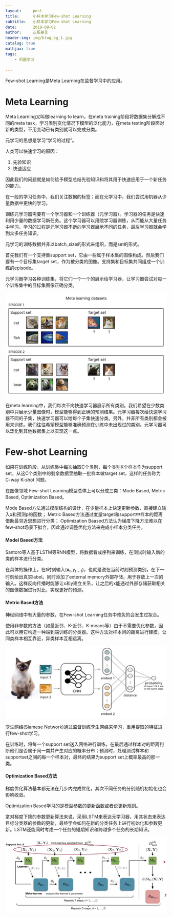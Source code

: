 ```yaml
---
layout:     post
title:      小样本学习Few-shot Learning
subtitle:   小样本学习Few-shot Learning
date:       2019-09-02
author:     正版慕言
header-img: img/blog_bg_1.jpg
catalog: true
mathjax: true
tags:
    - 机器学习

---
```


Few-shot Learning是Meta Learning在监督学习中的应用。

# Meta Learning

Meta Learning又叫做learning to learn，在meta training阶段将数据集分解成不同的meta task，学习类别变化情况下模型的泛化能力，在meta testing阶段面对新的类型，不用变动已有类别就可以完成分类。

元学习的思想是学习“学习的过程”。

人类可以快速学习的原因：

1. 先验知识
2. 快速适应

因此我们的问题就是如何给予模型总结先验知识和将其用于快速应用于一个新任务的能力。

在一般的学习任务中，我们关注数据的标签；而在元学习中，我们尝试用机器从少量数据中更快的学习。

训练元学习器需要有一个学习器和一个训练器（元学习器）。学习器的任务是快速利用少量的数据学习新任务。这个学习器可以用院学习器训练，从而能从大量任务中学习。学习的过程是元学习器不断向学习器展示不同的任务，最后学习器就会学到众多任务知识。

元学习的训练数据并非以batch_size的形式来组织，而是set的形式。

首先我们有一个支持集support set，它由一些属于样本集的图像构成。然后我们要有一个目标集target set，作为被分类的图像。支持集和目标集共同组成一个训练的episode。

元学习器学习各种训练集，将它们一个一个的展示给学习器，让学习器尝试对每一个训练集中的目标集图像正确分类。

![元学习器的训练集](/img/机器学习/Metalearning_dataset.jpg)

在meta learning中，我们每次不向快速学习器展示所有类别。我们希望在少数类别中只展示少量图像时，模型能够得到正确的预测结果。元学习器每次给快速学习器不同的子集，快速学习器可以给每个子集快速分类。另外，并非所有类别都会被用来训练。我们往往希望模型能够准确预测在训练中未出现过的类别。元学习器可以泛化到其他数据集上以实现这一点。

# Few-shot Learning

如果在训练阶段，从训练集中每次抽取C个类别，每个类别K个样本作为support set，从这C个类别中的剩余数据里抽取一批样本做target set，这样的任务称为 C-way K-shot 问题。

在图像领域 Few-shot Learning模型总体上可以分成三类：Mode Based, Metric Based, Optimization Based。 

Mode Based方法通过模型结构的设计，在少量样本上快速更新参数，直接建立输入x和预测p的函数；
Metric Based方法通过度量target和support中样本的距离借助最邻近思想进行分类；
Optimization Baased方法认为梯度下降方法难以在few-shot场景下拟合，因此通过调整优化方法来完成小样本分类任务。

#### Model Based方法

Santoro等人基于LSTM等RNN模型，将数据看成序列来训练，在测试时输入新的类的样本进行分类。

在具体的操作上，在t时刻输入$(\mathbf x_t, y_{t - 1})$，也就是说在当前时刻预测类别，在下一时刻给出真实label。同时添加了external memory外部存储，用于存放上一次的输入。这样反向传播时能够让x和y建立关系，让之后的x能通过外部存储获取相关的图像数据进行对比，实现更好的预测。

#### Metric Based方法

神经网络中有大量的参数，在Few-shot Learning任务中难免的会发生过拟合。

使用非参数的方法（如最近邻、K-近邻、K-means等）由于不需要优化参数，因此可以用它构造一种端到端训练的分类器。这种方法对样本间的距离进行建模，让同类样本相互靠近，异类样本互相远离。

![孪生网络](/img/机器学习/孪生网络.jpeg)

孪生网络(Siamese Network)通过监督训练孪生网络来学习，重用提取的特征进行few-shot学习。

在训练时，将每一个support set送入网络进行训练，在最后通过样本对的距离判断他们是否属于同一类并产生对应的概率分布；预测时，处理测试样本和supportset之间的每一个样本对，最终的结果为support set上概率最高的那一类。

#### Optimization Based方法

梯度优化算法基本都无法在几步内完成优化，其次不同任务的分别随机初始化也会影响收敛。

Optimization Based学习的是模型参数的更新函数或者说更新规则。

拿对梯度下降的参数更新算法来说，采用LSTM来表达元学习器，用其状态来表达目标分类器的参数的更新，最终学会如何在新的分类任务上进行初始化和参数更新。LSTM还能同时考虑一个任务的短期知识和跨越多个任务的长期知识。

![Optimization Based](/img/机器学习/Optimization_Based.jpeg)

